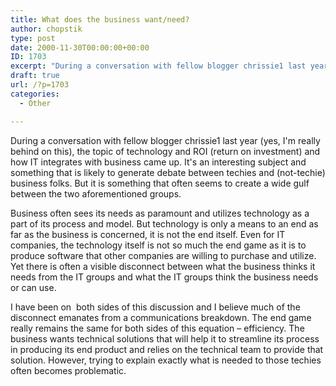 ```yaml
---
title: What does the business want/need?
author: chopstik
type: post
date: 2000-11-30T00:00:00+00:00
ID: 1703
excerpt: "During a conversation with fellow blogger chrissie1 last year (yes, I'm really behind on this), the topic of technology and ROI (return on investment) and how IT integrates with business came up. It's an interesting subject and something that is likely&hellip;"
draft: true
url: /?p=1703
categories:
  - Other

---
```

During a conversation with fellow blogger chrissie1 last year (yes, I'm really behind on this), the topic of technology and ROI (return on investment) and how IT integrates with business came up. It's an interesting subject and something that is likely to generate debate between techies and (not-techie) business folks. But it is something that often seems to create a wide gulf between the two aforementioned groups.

Business often sees its needs as paramount and utilizes technology as a part of its process and model. But technology is only a means to an end as far as the business is concerned, it is not the end itself. Even for IT companies, the technology itself is not so much the end game as it is to produce software that other companies are willing to purchase and utilize. Yet there is often a visible disconnect between what the business thinks it needs from the IT groups and what the IT groups think the business needs or can use.

I have been on  both sides of this discussion and I believe much of the disconnect emanates from a communications breakdown. The end game really remains the same for both sides of this equation – efficiency. The business wants technical solutions that will help it to streamline its process in producing its end product and relies on the technical team to provide that solution. However, trying to explain exactly what is needed to those techies often becomes problematic.